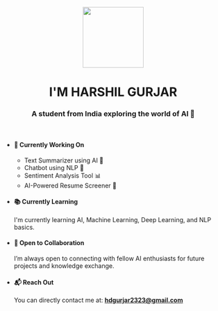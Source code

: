 <p align="center">
  <img src="https://www.adoreinfotech.com/assets/img/chatbot-marketing.gif" width="140" />
</p>

<h1 align="center"><strong>I'M HARSHIL GURJAR</strong></h1>

<h3 align="center">A student from India exploring the world of AI 🤖</h3>

<br>

- #### 🔧 Currently Working On  
  - Text Summarizer using AI 📝  
  - Chatbot using NLP 💬  
  - Sentiment Analysis Tool 📊  
  - AI-Powered Resume Screener 📄

- #### 📚 Currently Learning  
  I'm currently learning AI, Machine Learning, Deep Learning, and NLP basics.

- #### 🤝 Open to Collaboration  
  I’m always open to connecting with fellow AI enthusiasts for future projects and knowledge exchange.

- #### 📬 Reach Out  
  You can directly contact me at: **hdgurjar2323@gmail.com**
